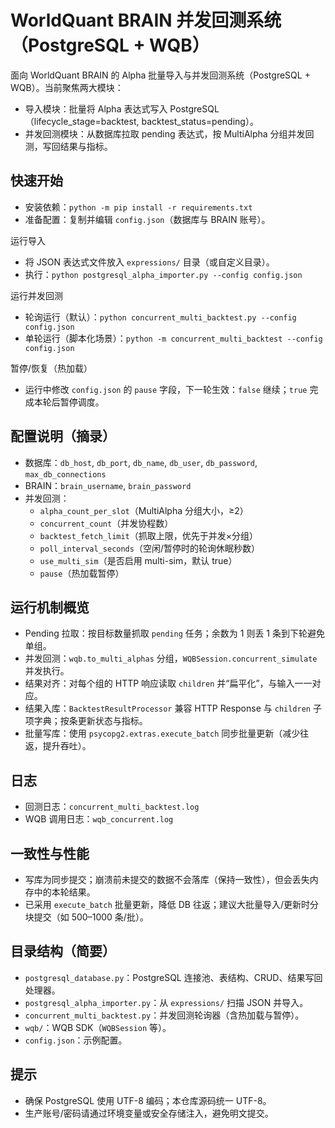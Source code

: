 # WorldQuant BRAIN 并发回测系统（PostgreSQL + WQB）

面向 WorldQuant BRAIN 的 Alpha 批量导入与并发回测系统（PostgreSQL + WQB）。当前聚焦两大模块：

- 导入模块：批量将 Alpha 表达式写入 PostgreSQL（lifecycle_stage=backtest, backtest_status=pending）。
- 并发回测模块：从数据库拉取 pending 表达式，按 MultiAlpha 分组并发回测，写回结果与指标。

## 快速开始

- 安装依赖：`python -m pip install -r requirements.txt`
- 准备配置：复制并编辑 `config.json`（数据库与 BRAIN 账号）。

运行导入
- 将 JSON 表达式文件放入 `expressions/` 目录（或自定义目录）。
- 执行：`python postgresql_alpha_importer.py --config config.json`

运行并发回测
- 轮询运行（默认）：`python concurrent_multi_backtest.py --config config.json`
- 单轮运行（脚本化场景）：`python -m concurrent_multi_backtest --config config.json`

暂停/恢复（热加载）
- 运行中修改 `config.json` 的 `pause` 字段，下一轮生效：`false` 继续；`true` 完成本轮后暂停调度。

## 配置说明（摘录）

- 数据库：`db_host`, `db_port`, `db_name`, `db_user`, `db_password`, `max_db_connections`
- BRAIN：`brain_username`, `brain_password`
- 并发回测：
  - `alpha_count_per_slot`（MultiAlpha 分组大小，≥2）
  - `concurrent_count`（并发协程数）
  - `backtest_fetch_limit`（抓取上限，优先于并发×分组）
  - `poll_interval_seconds`（空闲/暂停时的轮询休眠秒数）
  - `use_multi_sim`（是否启用 multi-sim，默认 true）
  - `pause`（热加载暂停）

## 运行机制概览

- Pending 拉取：按目标数量抓取 `pending` 任务；余数为 1 则丢 1 条到下轮避免单组。
- 并发回测：`wqb.to_multi_alphas` 分组，`WQBSession.concurrent_simulate` 并发执行。
- 结果对齐：对每个组的 HTTP 响应读取 `children` 并“扁平化”，与输入一一对应。
- 结果入库：`BacktestResultProcessor` 兼容 HTTP Response 与 `children` 子项字典；按条更新状态与指标。
- 批量写库：使用 `psycopg2.extras.execute_batch` 同步批量更新（减少往返，提升吞吐）。

## 日志

- 回测日志：`concurrent_multi_backtest.log`
- WQB 调用日志：`wqb_concurrent.log`

## 一致性与性能

- 写库为同步提交；崩溃前未提交的数据不会落库（保持一致性），但会丢失内存中的本轮结果。
- 已采用 `execute_batch` 批量更新，降低 DB 往返；建议大批量导入/更新时分块提交（如 500–1000 条/批）。

## 目录结构（简要）

- `postgresql_database.py`：PostgreSQL 连接池、表结构、CRUD、结果写回处理器。
- `postgresql_alpha_importer.py`：从 `expressions/` 扫描 JSON 并导入。
- `concurrent_multi_backtest.py`：并发回测轮询器（含热加载与暂停）。
- `wqb/`：WQB SDK（`WQBSession` 等）。
- `config.json`：示例配置。

## 提示

- 确保 PostgreSQL 使用 UTF-8 编码；本仓库源码统一 UTF-8。
- 生产账号/密码请通过环境变量或安全存储注入，避免明文提交。

